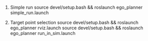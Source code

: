 1. Simple run
source devel/setup.bash && roslaunch ego_planner simple_run.launch

2. Target point selection
source devel/setup.bash && roslaunch ego_planner rviz.launch
source devel/setup.bash && roslaunch ego_planner run_in_sim.launch









